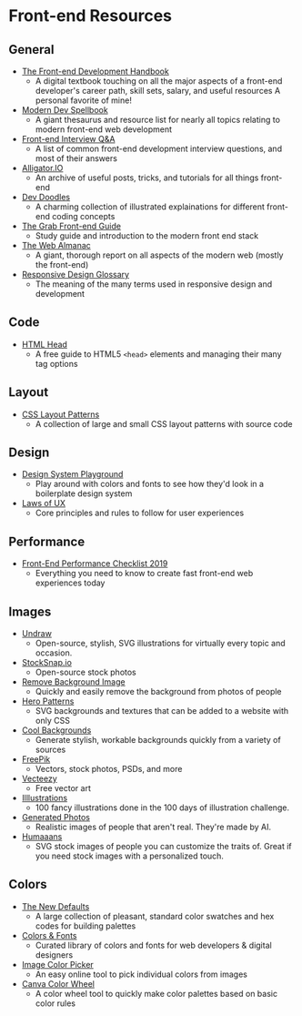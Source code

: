 # Front-end Resources

## General

* [The Front-end Development Handbook](https://frontendmasters.com/books/front-end-handbook/2018/)
  * A digital textbook touching on all the major aspects of a front-end developer's career path, skill sets, salary, and useful resources A personal favorite of mine!
* [Modern Dev Spellbook](https://github.com/dexteryy/spellbook-of-modern-webdev)
  * A giant thesaurus and resource list for nearly all topics relating to modern front-end web development
* [Front-end Interview Q&A](https://github.com/yangshun/front-end-interview-handbook)
  * A list of common front-end development interview questions, and most of their answers
* [Alligator.IO](https://alligator.io/)
  * An archive of useful posts, tricks, and tutorials for all things front-end
* [Dev Doodles](https://www.instagram.com/dev_doodles/)
  * A charming collection of illustrated explainations for different front-end coding concepts
* [The Grab Front-end Guide](https://github.com/grab/front-end-guide)
  * Study guide and introduction to the modern front end stack
* [The Web Almanac](https://almanac.httparchive.org/en/2019/table-of-contents)
  * A giant, thorough report on all aspects of the modern web (mostly the front-end)
* [Responsive Design Glossary](https://polypane.app/responsive-design-glossary/)
  * The meaning of the many terms used in responsive design and development

## Code

* [HTML Head](https://htmlhead.dev/)
  * A free guide to HTML5 `<head>` elements and managing their many tag options

## Layout

* [CSS Layout Patterns](https://csslayout.io/patterns/)
  * A collection of large and small CSS layout patterns with source code

## Design

* [Design System Playground](https://design-system-playground.netlify.com/)
  * Play around with colors and fonts to see how they'd look in a boilerplate design system
* [Laws of UX](https://lawsofux.com/)
  * Core principles and rules to follow for user experiences

## Performance

* [Front-End Performance Checklist 2019](https://www.smashingmagazine.com/2019/01/front-end-performance-checklist-2019-pdf-pages/)
  * Everything you need to know to create fast front-end web experiences today

## Images

* [Undraw](https://undraw.co/)
  * Open-source, stylish, SVG illustrations for virtually every topic and occasion.
* [StockSnap.io](https://stocksnap.io/)
  * Open-source stock photos
* [Remove Background Image](https://www.remove.bg/)
  * Quickly and easily remove the background from photos of people
* [Hero Patterns](https://www.heropatterns.com/)
  * SVG backgrounds and textures that can be added to a website with only CSS
* [Cool Backgrounds](https://coolbackgrounds.io/)
  * Generate stylish, workable backgrounds quickly from a variety of sources
* [FreePik](https://www.freepik.com/)
  * Vectors, stock photos, PSDs, and more
* [Vecteezy](https://www.vecteezy.com/)
  * Free vector art
* [Illlustrations](https://illlustrations.co/)
  * 100 fancy illustrations done in the 100 days of illustration challenge.
* [Generated Photos](https://generated.photos/)
  * Realistic images of people that aren't real. They're made by AI.
* [Humaaans](https://www.humaaans.com/)
  * SVG stock images of people you can customize the traits of. Great if you need stock images with a personalized touch.

## Colors

* [The New Defaults](https://dudleystorey.github.io/thenewdefaults/)
  * A large collection of pleasant, standard color swatches and hex codes for building palettes
* [Colors & Fonts](https://www.colorsandfonts.com/)
  * Curated library of colors and fonts for web developers & digital designers
* [Image Color Picker](https://image-color.com/)
  * An easy online tool to pick individual colors from images
* [Canva Color Wheel](https://www.canva.com/colors/color-wheel/)
  * A color wheel tool to quickly make color palettes based on basic color rules
